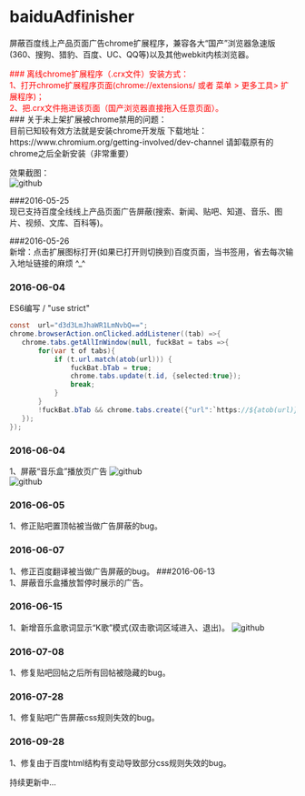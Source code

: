# baiduAdfinisher
屏蔽百度线上产品页面广告chrome扩展程序，兼容各大“国产”浏览器急速版(360、搜狗、猎豹、百度、UC、QQ等)以及其他webkit内核浏览器。

<font color="#ff0000">
### 离线chrome扩展程序（.crx文件）安装方式：<br />
1、打开chrome扩展程序页面(chrome://extensions/ 或者 菜单 > 更多工具> 扩展程序)；<br />
2、把.crx文件拖进该页面（国产浏览器直接拖入任意页面）。<br />
</font>
### 关于未上架扩展被chrome禁用的问题：<br />
目前已知较有效方法就是安装chrome开发版 下载地址：https://www.chromium.org/getting-involved/dev-channel
请卸载原有的chrome之后全新安装（非常重要）


效果截图： <br />
![github](https://raw.githubusercontent.com/unclehking/baiduAdfinisher/master/screenshot/sp01.png "github")  <br />



 ###2016-05-25<br />
 现已支持百度全线线上产品页面广告屏蔽(搜索、新闻、贴吧、知道、音乐、图片、视频、文库、百科等)。<br />

 ###2016-05-26<br />
 新增：点击扩展图标打开(如果已打开则切换到)百度页面，当书签用，省去每次输入地址链接的麻烦 ^_^<br />
### 2016-06-04<br />
 ES6编写 / "use strict"
 ```java
 const  url="d3d3LmJhaWR1LmNvbQ==";
 chrome.browserAction.onClicked.addListener((tab) =>{
 	chrome.tabs.getAllInWindow(null, fuckBat = tabs =>{
 		for(var t of tabs){
 			if (t.url.match(atob(url))) {
 				fuckBat.bTab = true;
 				chrome.tabs.update(t.id, {selected:true});
 				break;
 			}
 		}
 		!fuckBat.bTab && chrome.tabs.create({"url":`https://${atob(url)}`, "selected":true});
 	});
 });
 ```
### 2016-06-04<br />
1、屏蔽“音乐盒”播放页广告
![github](https://raw.githubusercontent.com/unclehking/baiduAdfinisher/master/screenshot/q0.jpg "github")  <br />
![github](https://raw.githubusercontent.com/unclehking/baiduAdfinisher/master/screenshot/q1.jpg "github")  <br />

### 2016-06-05<br />
1、修正贴吧置顶帖被当做广告屏蔽的bug。

### 2016-06-07<br />
1、修正百度翻译被当做广告屏蔽的bug。
###2016-06-13<br />
1、屏蔽音乐盒播放暂停时展示的广告。

### 2016-06-15<br />
1、新增音乐盒歌词显示“K歌”模式(双击歌词区域进入、退出)。
![github](https://raw.githubusercontent.com/unclehking/baiduAdfinisher/master/screenshot/q2.jpg "github")  <br />

### 2016-07-08<br />
1、修复贴吧回帖之后所有回帖被隐藏的bug。

### 2016-07-28<br />
1、修复贴吧广告屏蔽css规则失效的bug。

### 2016-09-28<br />
1、修复由于百度html结构有变动导致部分css规则失效的bug。

 持续更新中...
